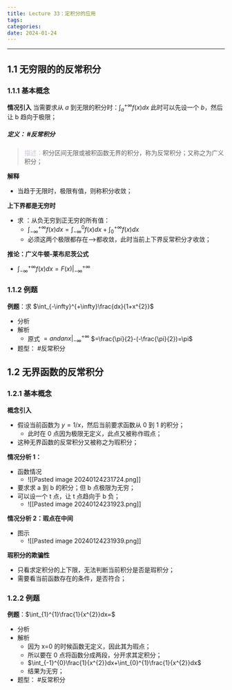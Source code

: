 ```yaml
---
title: Lecture 33：定积分的应用
tags: 
categories: 
date: 2024-01-24
---
```

---
## 1.1 无穷限的的反常积分
### 1.1.1 基本概念
**情况引入**
当需要求从 $a$ 到无限的积分时：$\int_{a}^{+\infty}f(x)dx$
此时可以先设一个 $b$，然后让 b 趋向于极限；

##### **定义**： #反常积分
> <font color="#ccc1d9">描述：</font>积分区间无限或被积函数无界的积分，称为反常积分；又称之为广义积分；

**解释**
+ 当趋于无限时，极限有值，则称积分收敛；

**上下界都是无穷时**
+ 求 ：从负无穷到正无穷的所有值：
	+ $\int_{-\infty}^{+\infty}f(x)dx=\int_{-\infty}^{0}f(x)dx+\int_{0}^{+\infty}f(x)dx$
	+ 必须这两个极限都存在——>都收敛，此时当前上下界反常积分才收敛；

**推论：广义牛顿-莱布尼茨公式**
+ $\int_{-\infty}^{+\infty}f(x)dx=F(x)|_{-\infty}^{+\infty}$

### 1.1.2 例题
**例题**：求  $\int_{-\infty}^{+\infty}\frac{dx}{1+x^{2}}$ 
+ 分析
+ 解析
	+ 原式 $=andanx|_{-\infty}^{+\infty}$ $=\frac{\pi}{2}-(-\frac{\pi}{2})=\pi$
+ 题型： #反常积分 


## 1.2 无界函数的反常积分
### 1.2.1 基本概念
**概念引入**
+ 假设当前函数为 $y=1/x$，然后当前要求函数从 0 到 1 的积分；
	+ 此时在 0 点因为极限无定义，此点又被称作瑕点；
+ 这种无界函数的反常积分又被称之为瑕积分；

**情况分析 1：**
+ 函数情况
	+ ![[Pasted image 20240124231724.png]]
+ 要求求 a 到 b 的积分；但 b 点极限为无穷；
+ 可以设一个 t 点，让 t 点趋向于 b 负；
	+ ![[Pasted image 20240124231923.png]]

**情况分析 2：瑕点在中间**
+ 图示
	+ ![[Pasted image 20240124231939.png]]

**瑕积分的欺骗性**
+ 只看求定积分的上下限，无法判断当前积分是否是瑕积分；
+ 需要看当前函数存在的条件，是否符合；

### 1.2.2 例题
**例题**：$\int_{1}^{1}\frac{1}{x^{2}}dx=$
+ 分析
+ 解析
	+ 因为 x=0 的时候函数无定义，因此其为瑕点；
	+ 所以要在 0 点将函数分成两段，分开求其定积分；
	+ $\int_{-1}^{0}\frac{1}{x^{2}}dx+\int_{0}^{1}\frac{1}{x^{2}}dx$
	+ 结果为无穷；
+ 题型： #反常积分